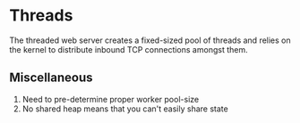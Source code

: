 # Threads

The threaded web server creates a fixed-sized pool of threads and
relies on the kernel to distribute inbound TCP connections amongst
them.

## Miscellaneous

1. Need to pre-determine proper worker pool-size
2. No shared heap means that you can't easily share state